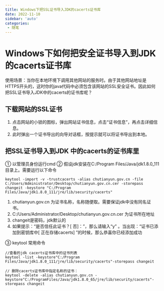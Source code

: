 ```yaml
---
title: Windows下把SSL证书导入JDK的cacerts证书库
date: 2022-11-10
sidebar: 'auto'
categories: 
 - 随笔
---
```


# Windows下如何把安全证书导入到JDK的cacerts证书库

使用场景：当你在本地环境下调用其他网站的服务时。由于其他网站地址是HTTPS开头的，这时你的java代码中必须包含该网站的SSL安全证书。因此如何把SSL证书导入JDK中的cacerts的证书库呢？

## 下载网站的SSL证书

1. 点击网站的小锁的图标，弹出网站证书信息，点击“证书信息”，再点击详细信息。
2. 此时弹出一个证书导出的向导对话框，按提示就可以将证书导出到本地。


## 把SSL证书导入到JDK 中的cacerts的证书库里

① 以管理员身份运行cmd
② 假设jdk安装在C:/Program Files/Java/jdk1.8.0_111目录上。需要运行以下命令

```
keytool -import -v -trustcacerts -alias chutianyun.gov.cn -file C:/Users/Administrator/Desktop/chutianyun.gov.cn.cer -storepass changeit -keystore "C:/Program Files/Java/jdk1.8.0_111/jre/lib/security/cacerts"
```

1. chutianyun.gov.cn 为证书名称，名称随便取。需要保证jdk中没有同名证书。
2. C:/Users/Administrator/Desktop/chutianyun.gov.cn.cer 为证书所在地址
3. changeit是密码，jdk默认的
4. 如果提示：“是否信任此证书？[ 否]：”，那么请输入“y” 。当出现：“证书已添加到密钥库中[ 正在存储cacerts] ”的时候，那么恭喜你已经添加成功

③ keytool 常用命令

```
//查看的jdk cacerts证书库中的证书列表
keytool -list -keystore"C:/Program Files/Java/jdk1.8.0_111/jre/lib/security/cacerts"-storepass changeit

// 删除cacerts证书库中指定名称的证书：
keytool -delete -alias chutianyun.gov.cn -keystore"C:/ProgramFiles/Java/jdk1.8.0_65/jre/lib/security/cacerts"-storepass changeit
```

